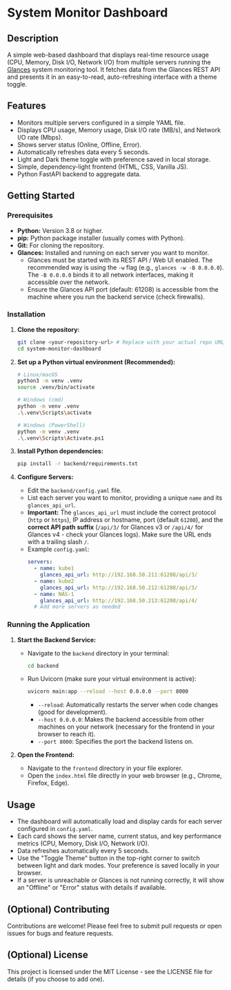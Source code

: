 # System Monitor Dashboard

## Description

A simple web-based dashboard that displays real-time resource usage (CPU, Memory, Disk I/O, Network I/O) from multiple servers running the [Glances](https://github.com/nicolargo/glances) system monitoring tool. It fetches data from the Glances REST API and presents it in an easy-to-read, auto-refreshing interface with a theme toggle.

## Features

*   Monitors multiple servers configured in a simple YAML file.
*   Displays CPU usage, Memory usage, Disk I/O rate (MB/s), and Network I/O rate (Mbps).
*   Shows server status (Online, Offline, Error).
*   Automatically refreshes data every 5 seconds.
*   Light and Dark theme toggle with preference saved in local storage.
*   Simple, dependency-light frontend (HTML, CSS, Vanilla JS).
*   Python FastAPI backend to aggregate data.

## Getting Started

### Prerequisites

*   **Python:** Version 3.8 or higher.
*   **pip:** Python package installer (usually comes with Python).
*   **Git:** For cloning the repository.
*   **Glances:** Installed and running on each server you want to monitor.
    *   Glances must be started with its REST API / Web UI enabled. The recommended way is using the `-w` flag (e.g., `glances -w -B 0.0.0.0`). The `-B 0.0.0.0` binds it to all network interfaces, making it accessible over the network.
    *   Ensure the Glances API port (default: 61208) is accessible from the machine where you run the backend service (check firewalls).

### Installation

1.  **Clone the repository:**
    ```bash
    git clone <your-repository-url> # Replace with your actual repo URL
    cd system-monitor-dashboard
    ```

2.  **Set up a Python virtual environment (Recommended):**
    ```bash
    # Linux/macOS
    python3 -m venv .venv
    source .venv/bin/activate

    # Windows (cmd)
    python -m venv .venv
    .\.venv\Scripts\activate

    # Windows (PowerShell)
    python -m venv .venv
    .\.venv\Scripts\Activate.ps1
    ```

3.  **Install Python dependencies:**
    ```bash
    pip install -r backend/requirements.txt
    ```

4.  **Configure Servers:**
    *   Edit the `backend/config.yaml` file.
    *   List each server you want to monitor, providing a unique `name` and its `glances_api_url`.
    *   **Important:** The `glances_api_url` must include the correct protocol (`http` or `https`), IP address or hostname, port (default `61208`), and the **correct API path suffix** (`/api/3/` for Glances v3 or `/api/4/` for Glances v4 - check your Glances logs). Make sure the URL ends with a trailing slash `/`.
    *   Example `config.yaml`:
        ```yaml
        servers:
          - name: kube1
            glances_api_url: http://192.168.50.211:61208/api/3/
          - name: kube2
            glances_api_url: http://192.168.50.212:61208/api/3/
          - name: NAS-1
            glances_api_url: http://192.168.50.213:61208/api/4/
          # Add more servers as needed
        ```

### Running the Application

1.  **Start the Backend Service:**
    *   Navigate to the `backend` directory in your terminal:
        ```bash
        cd backend
        ```
    *   Run Uvicorn (make sure your virtual environment is active):
        ```bash
        uvicorn main:app --reload --host 0.0.0.0 --port 8000
        ```
        *   `--reload`: Automatically restarts the server when code changes (good for development).
        *   `--host 0.0.0.0`: Makes the backend accessible from other machines on your network (necessary for the frontend in your browser to reach it).
        *   `--port 8000`: Specifies the port the backend listens on.

2.  **Open the Frontend:**
    *   Navigate to the `frontend` directory in your file explorer.
    *   Open the `index.html` file directly in your web browser (e.g., Chrome, Firefox, Edge).

## Usage

*   The dashboard will automatically load and display cards for each server configured in `config.yaml`.
*   Each card shows the server name, current status, and key performance metrics (CPU, Memory, Disk I/O, Network I/O).
*   Data refreshes automatically every 5 seconds.
*   Use the "Toggle Theme" button in the top-right corner to switch between light and dark modes. Your preference is saved locally in your browser.
*   If a server is unreachable or Glances is not running correctly, it will show an "Offline" or "Error" status with details if available.

## (Optional) Contributing

Contributions are welcome! Please feel free to submit pull requests or open issues for bugs and feature requests.

## (Optional) License

This project is licensed under the MIT License - see the LICENSE file for details (if you choose to add one).